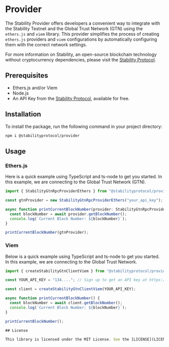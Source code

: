 
# Provider

The Stability Provider offers developers a convenient way to integrate with the Stability Testnet and the Global Trust Network (GTN) using the `ethers.js` and `viem` library. This provider simplifies the process of creating `ethers.js` providers and `viem` configurations by automatically configuring them with the correct network settings.

For more information on Stability, an open-source blockchain technology without cryptocurrency dependencies, please visit the [Stability Protocol](https://stabilityprotocol.com/).

## Prerequisites

- Ethers.js and/or Viem
- Node.js
- An API Key from the [Stability Protocol](https://portal.stabilityprotocol.com/), available for free.

## Installation

To install the package, run the following command in your project directory:

```bash
npm i @stabilityprotocol/provider
```

## Usage

### Ethers.js

Here is a quick example using TypeScript and ts-node to get you started. In this example, we are connecting to the Global Trust Network (GTN).

```ts
import { StabilityGtnRpcProviderEthers } from "@stabilityprotocol/provider";

const gtnProvider = new StabilityGtnRpcProviderEthers("your_api_key"); // Sign up to get an API key at https://portal.stabilityprotocol.com

async function printCurrentBlockNumber(provider: StabilityGtnRpcProviderEthers) {
  const blockNumber = await provider.getBlockNumber();
  console.log(`Current Block Number: ${blockNumber}`);
}

printCurrentBlockNumber(gtnProvider);
```

### Viem

Below is a quick example using TypeScript and ts-node to get you started. In this example, we are connecting to the Global Trust Network.

```ts
import { createStabilityGtnClientViem } from "@stabilityprotocol/provider";

const YOUR_API_KEY = "134...."; // Sign up to get an API key at https://portal.stabilityprotocol.com

const client = createStabilityGtnClientViem(YOUR_API_KEY);

async function printCurrentBlockNumber() {
  const blockNumber = await client.getBlockNumber();
  console.log(`Current Block Number: ${blockNumber}`);
}

printCurrentBlockNumber();

## License

This library is licensed under the MIT License. See the [LICENSE](LICENSE) file for more information.
